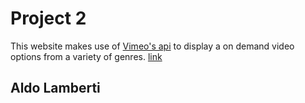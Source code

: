 # Project 2

This website makes use of [Vimeo's api](https://developer.vimeo.com/api/reference/) to display a on demand video options from a variety of genres. [link](https://murmuring-plains-38505.herokuapp.com/)


## Aldo Lamberti
